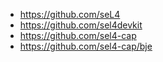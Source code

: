 * https://github.com/seL4
* https://github.com/sel4devkit
* https://github.com/sel4-cap
* https://github.com/sel4-cap/bje
